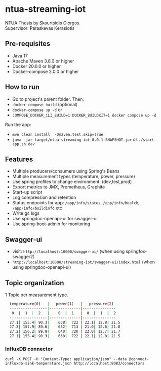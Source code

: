 # ntua-streaming-iot

NTUA Thesis by Skourtsidis Giorgos.  
Supervisor: Paraskevas Kerasiotis

## Pre-requisites

- Java 17
- Apache Maven 3.8.0 or higher
- Docker 20.0.0 or higher
- Docker-compose 2.0.0 or higher

## How to run

- Go to project's parent folder. Then: 
- `docker-compose build` (optional)
- `docker-compose up -d`
or 
- `COMPOSE_DOCKER_CLI_BUILD=1 DOCKER_BUILDKIT=1 docker compose up -d`

Run the app:

- `mvn clean install  -Dmaven.test.skip=true`
- `java -jar target/ntua-streaming-iot-0.0.1-SNAPSHOT.jar` or `./start-app.sh dev`

## Features

- Multiple producers/consumers using Spring's Beans
- Multiple measurement types (temperature, power, pressure)
- Use spring profiles to change environment. (dev,test,prod)
- Export metrics to JMX, Prometheus, Graphite
- Start-up script
- Log compression and retention
- Status endpoints for app: `/app/info/status`, `/app/info/healch`, `/app/info/buildinfo` etc
- Write gc logs
- Use springdoc-openapi-ui for swagger-ui
- Use spring-boot-admin for monitoring

## Swagger-ui
- visit: `http://localhost:10000/swagger-ui/` (when using springfox-swagger2)
- `http://localhost:10000/streaming-iot/swagger-ui/index.html` (when using springdoc-openapi-ui)

## Topic organization

1 Topic per measurement type.
```bash
  temperature(0)   |   power(1)   |   pressure(2)
  -----------------|--------------|---------------
   0  |  1  |  2   |    0  |  1   |  0  |  1  |  2
  -----------------|--------------|---------------
  27.1| 155.4| 90.3|    638|  722 | 22.1| 12.8| 21.5
  27.3| 157.9| 89.6|    652|  713 | 21.9| 12.6| 21.8
  27.2| 156.2| 89.9|    640|  720 | 22.0| 12.7| 21.7
  27.1| 155.4| 90.3|    638|  722 | 22.1| 12.8| 21.5
  ```

### InfluxDB connector

`curl -X POST -H "Content-Type: application/json" --data @connect-influxdb-sink-temperature.json http://localhost:8083/connectors`
